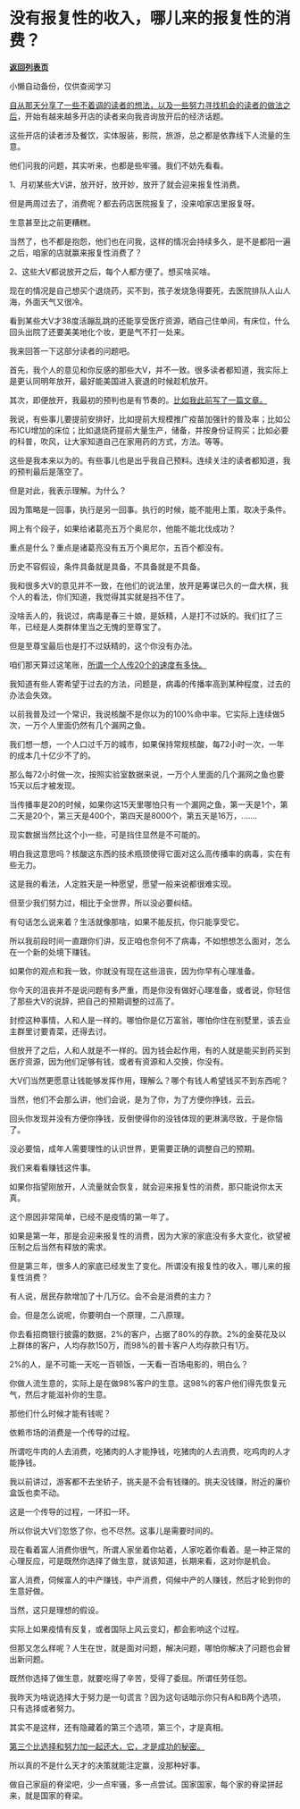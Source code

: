 # 没有报复性的收入，哪儿来的报复性的消费？

[**返回列表页**](/gzh/记忆承载)

小懒自动备份，仅供查阅学习

[自从那天分享了一些不着调的读者的想法，以及一些努力寻找机会的读者的做法之后](http://mp.weixin.qq.com/s?__biz=MzU0MjYwNDU2Mw==&mid=2247509118&idx=1&sn=aca77ecf564bf034f308e7e962c066e1&chksm=fb1ac802cc6d411439307b61d06a9e1b4a0fc3572d45bf2e962011870cc92d5d3192ef76e9ba&scene=21#wechat_redirect)，开始有越来越多开店的读者来向我咨询放开后的经济话题。  

这些开店的读者涉及餐饮，实体服装，影院，旅游，总之都是依靠线下人流量的生意。  

他们问我的问题，其实听来，也都是些牢骚。我们不妨先看看。  

1、月初某些大V讲，放开好，放开妙，放开了就会迎来报复性消费。  

但是两周过去了，消费呢？都去药店医院报复了，没来咱家店里报复呀。  

生意甚至比之前更糟糕。  

当然了，也不都是抱怨，他们也在问我，这样的情况会持续多久，是不是都阳一遍之后，咱家的店就赢来报复性消费了？

2、这些大V都说放开之后，每个人都方便了。想买啥买啥。

现在的情况是自己想买个退烧药，买不到，孩子发烧急得要死，去医院排队人山人海，外面天气又很冷。  

看到某些大V才38度活蹦乱跳的还能享受医疗资源，晒自己住单间，有床位，什么回头出院了还要美美地化个妆，更是气不打一处来。

我来回答一下这部分读者的问题吧。  

首先，我个人的意见和你反感的那些大V，并不一致。很多读者都知道，我实际上是更认同明年放开，最好能美国进入衰退的时候趁机放开。

其次，即便放开，我最初的预判也是有节奏的。[比如我此前写了一篇文章。](http://mp.weixin.qq.com/s?__biz=MzU3NDc5Nzc0NQ==&mid=2247521439&idx=2&sn=eeae3ad8920b4f1e75e322e4f7b25cfd&chksm=fd2e3641ca59bf57c00b374f6ac138a84bc1779fd6b86dca44e68acc7437433335fdf9f87bc2&scene=21#wechat_redirect)  

我说，有些事儿要提前安排好，比如提前大规模推广疫苗加强针的普及率；比如公布ICU增加的床位；比如退烧药提前大量生产，储备，并按身份证购买；比如必要的科普，吹风，让大家知道自己在家用药的方式，方法。等等。

这些是我本来以为的。有些事儿也是出乎我自己预料。连续关注的读者都知道，我的预判最后是落空了。

但是对此，我表示理解。为什么？  

因为策略是一回事，执行是另一回事。执行的时候，能不能用上策，取决于条件。  

网上有个段子，如果给诸葛亮五万个奥尼尔，他能不能北伐成功？  

重点是什么？重点是诸葛亮没有五万个奥尼尔，五百个都没有。  

历史不容假设，条件具备就是具备，不具备就是不具备。  

我和很多大V的意见并不一致，在他们的说法里，放开是筹谋已久的一盘大棋，我个人的看法，你们知道，我觉得其实就是挡不住了。

没啥丢人的，我说过，病毒是春三十娘，是妖精，人是打不过妖的。我们扛了三年，已经是人类群体里当之无愧的至尊宝了。  

但是至尊宝最后也是打不过妖精的，这个你没有办法。  

咱们那天算过这笔账，[所谓一个人传20个的速度有多快。](http://mp.weixin.qq.com/s?__biz=MzU0MjYwNDU2Mw==&mid=2247509124&idx=1&sn=9c7c41947644c9e92f522c6009dee681&chksm=fb1ac8f8cc6d41ee58080eae31638184e81c5b47060046c1c2e975d4883b5bac23b345c79d99&scene=21#wechat_redirect)

我知道有些人寄希望于过去的方法，问题是，病毒的传播率高到某种程度，过去的办法会失效。

以前我普及过一个常识，我说核酸不是你以为的100%命中率。它实际上连续做5次，一万个人里面仍然有几个漏网之鱼。  

我们想一想，一个人口过千万的城市，如果保持常规核酸，每72小时一次，一年的成本几十亿少不了的。

那么每72小时做一次，按照实验室数据来说，一万个人里面的几个漏网之鱼也要15天以后才被发现。  

当传播率是20的时候，如果你这15天里哪怕只有一个漏网之鱼，第一天是1个，第二天是20个，第三天是400个，第四天是8000个，第五天是16万，.......

现实数据当然比这个小一些，可是挡住显然是不可能的。

明白我这意思吗？核酸这东西的技术瓶颈使得它面对这么高传播率的病毒，实在有些无力。  

这是我的看法，人定胜天是一种愿望，愿望一般来说都很难实现。  

但至少我们努力过，相比于全世界，所以没必要纠结。  

有句话怎么说来着？生活就像那啥，如果不能反抗，你只能享受它。

所以我前段时间一直跟你们讲，反正咱也奈何不了病毒，不如想想怎么面对，怎么在一个新的处境下赚钱。  

如果你的观点和我一致，你就没有现在这些沮丧，因为你早有心理准备。  

你今天的沮丧并不是说问题有多严重，而是你没有做好心理准备，或者说，你轻信了那些大V的说辞，把自己的预期调整的过高了。  

封控这种事情，人和人是一样的。哪怕你是亿万富翁，哪怕你住在别墅里，该去业主群里讨要青菜，还得去讨。  

但放开了之后，人和人就是不一样的。因为钱会起作用，有的人就是能买到药买到医疗资源，因为他们足够有钱，或者有资源和人交换，你没有。

大V们当然更愿意让钱能够发挥作用，理解么？哪个有钱人希望钱买不到东西呢？  

当然，他们不会那么讲，他们会说，是为了你，为了方便你挣钱，云云。

回头你发现并没有方便你挣钱，反倒使得你的没钱体现的更淋漓尽致，于是你恼了。

没必要恼，成年人需要理性的认识世界，更需要正确的调整自己的预期。

我们来看看赚钱这件事。  

如果你指望刚放开，人流量就会恢复，就会迎来报复性的消费，那只能说你太天真。  

这个原因非常简单，已经不是疫情的第一年了。  

如果是第一年，那是会迎来报复性的消费，因为大家的家底没有多大变化，欲望被压制之后当然有释放的需求。  

但是第三年，很多人的家底已经发生了变化。所谓没有报复性的收入，哪儿来的报复性消费？

有人说，居民存款增加了十几万亿。会不会是消费的主力？

会。但是怎么说呢，你要明白一个原理，二八原理。

你去看招商银行披露的数据，2%的客户，占据了80%的存款。2%的金葵花及以上群体的客户，人均存款150万，而98%的普卡客户人均存款只有1万。  

2%的人，是不可能一天吃一百顿饭，一天看一百场电影的，明白么？  

你做人流生意的，实际上是在做98%客户的生意。这98%的客户他们得先恢复元气，然后才能滋补你的生意。  

那他们什么时候才能有钱呢？  

依赖市场的消费是一个传导的过程。  

所谓吃牛肉的人去消费，吃猪肉的人才能挣钱，吃猪肉的人去消费，吃鸡肉的人才能挣钱。

我以前讲过，游客都不去坐轿子，挑夫是不会有钱赚的。挑夫没钱赚，附近的廉价盒饭也卖不动。  

这是一个传导的过程，一环扣一环。  

所以你说大V们忽悠了你，也不尽然。这事儿是需要时间的。  

现在看着富人消费你很气，所谓人家坐着你站着，人家吃着你看着。是一种正常的心理反应，可是既然你选择了做生意，就该知道，长期来看，这对你是机会。

富人消费，伺候富人的中产赚钱，中产消费，伺候中产的人赚钱，然后才轮到你的生意好做。  

当然，这只是理想的假设。  

实际上如果疫情有反复，或者国际上风云变幻，都会影响这个过程。  

但那又怎么样呢？人生在世，就是面对问题，解决问题，哪怕你解决了问题也会冒出新问题。  

既然你选择了做生意，就要吃得了辛苦，受得了委屈。所谓任劳任怨。  

我昨天为啥说选择大于努力是一句谎言？因为这句话暗示你只有A和B两个选项，只有选择或者努力。  

其实不是这样，还有隐藏着的第三个选项，第三个，才是真相。

[第三个比选择和努力加一起还大，它，才是成功的秘密。  
](http://mp.weixin.qq.com/s?__biz=MzU3NDc5Nzc0NQ==&mid=2247521445&idx=1&sn=1b1da97686b397bd632dc086b02bcf18&chksm=fd2e367bca59bf6d71fe541c3fe3ebf0ffa5fb45f64ec3c67b737b454ad858c980d30a124b15&scene=21#wechat_redirect)

所以真的不是什么天才的决策就能注定赢，没那种好事。  

做自己家庭的脊梁吧，少一点牢骚，多一点尝试。国家国家，每个家的脊梁拼起来，就是国家的脊梁。

